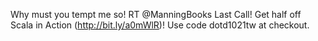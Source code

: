 <!--
id: 1374414560
link: http://kevinisom.info/post/1374414560/why-must-you-tempt-me-so-rt-manningbooks-last
slug: why-must-you-tempt-me-so-rt-manningbooks-last
date: Sat Oct 23 2010 06:24:11 GMT+1300 (NZDT)
raw: {"blog_name":"kevinisom","id":1374414560,"post_url":"http://kevinisom.info/post/1374414560/why-must-you-tempt-me-so-rt-manningbooks-last","slug":"why-must-you-tempt-me-so-rt-manningbooks-last","type":"text","date":"2010-10-22 17:24:11 GMT","timestamp":1287768251,"state":"published","format":"html","reblog_key":"L3Y6RTRQ","tags":[],"short_url":"http://tmblr.co/Zw68Yy1Hw_RW","highlighted":[],"feed_item":"http://twitter.com/kev_nz/statuses/28358827257","from_feed_id":"650289","note_count":0,"title":null,"body":"<p>Why must you tempt me so! RT @ManningBooks Last Call! Get half off Scala in Action (<a href=\"http://bit.ly/a0mWlR\" target=\"_blank\">http://bit.ly/a0mWlR</a>)! Use code dotd1021tw at checkout.</p>"}
publish: 2010-10-023
tags: 
title: null
-->


Why must you tempt me so! RT @ManningBooks Last Call! Get half off Scala
in Action (<http://bit.ly/a0mWlR>)! Use code dotd1021tw at checkout.


